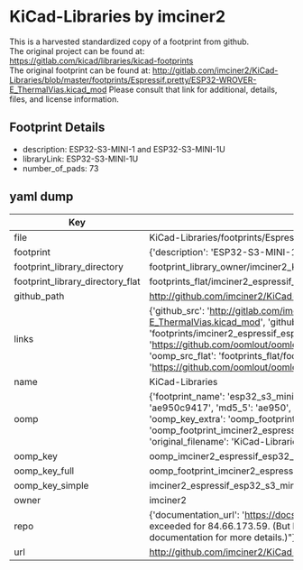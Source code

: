 # KiCad-Libraries by imciner2  
This is a harvested standardized copy of a footprint from github.  
The original project can be found at:  
https://gitlab.com/kicad/libraries/kicad-footprints  
The original footprint can be found at:
http://gitlab.com/imciner2/KiCad-Libraries/blob/master/footprints/Espressif.pretty/ESP32-WROVER-E_ThermalVias.kicad_mod
Please consult that link for additional, details, files, and license information.  
## Footprint Details
* description: ESP32-S3-MINI-1 and ESP32-S3-MINI-1U  
* libraryLink: ESP32-S3-MINI-1U  
* number_of_pads: 73  
## yaml dump  
| Key | Value |  
| --- | --- |  
| file | KiCad-Libraries/footprints/Espressif.pretty/ESP32-S3-MINI-1U.kicad_mod |  
| footprint | {'description': 'ESP32-S3-MINI-1 and ESP32-S3-MINI-1U', 'libraryLink': 'ESP32-S3-MINI-1U', 'number_of_pads': 73} |  
| footprint_library_directory | footprint_library_owner/imciner2_KiCad-Libraries |  
| footprint_library_directory_flat | footprints_flat/imciner2_espressif_esp32_s3_mini_1u/working |  
| github_path | http://github.com/imciner2/KiCad-Libraries/blob/master/footprints/Espressif.pretty/ESP32-S3-MINI-1U.kicad_mod |  
| links | {'github_src': 'http://gitlab.com/imciner2/KiCad-Libraries/blob/master/footprints/Espressif.pretty/ESP32-WROVER-E_ThermalVias.kicad_mod', 'github_src_repo': 'https://gitlab.com/kicad/libraries/kicad-footprints', 'oomp_bot': 'footprints/imciner2_espressif_esp32_s3_mini_1u/working', 'oomp_bot_github': 'https://github.com/oomlout/oomlout_oomp_footprint_bot/tree/main/footprints/imciner2_espressif_esp32_s3_mini_1u/working', 'oomp_src_flat': 'footprints_flat/footprints_flat/imciner2_espressif_esp32_s3_mini_1u/working', 'oomp_src_flat_github': 'https://github.com/oomlout/oomlout_oomp_footprint_src/tree/main/footprints_flat/imciner2_espressif_esp32_s3_mini_1u/working'} |  
| name | KiCad-Libraries |  
| oomp | {'footprint_name': 'esp32_s3_mini_1u', 'library_name': 'espressif', 'md5': 'ae950c94176e63e333b844753d880da9', 'md5_10': 'ae950c9417', 'md5_5': 'ae950', 'md5_6': 'ae950c', 'oomp_key': 'oomp_imciner2_espressif_esp32_s3_mini_1u', 'oomp_key_extra': 'oomp_footprint_imciner2_espressif_esp32_s3_mini_1u', 'oomp_key_full': 'oomp_footprint_imciner2_espressif_esp32_s3_mini_1u_ae950c', 'oomp_key_simple': 'imciner2_espressif_esp32_s3_mini_1u', 'original_filename': 'KiCad-Libraries/footprints/Espressif.pretty/ESP32-S3-MINI-1U.kicad_mod', 'owner_name': 'imciner2'} |  
| oomp_key | oomp_imciner2_espressif_esp32_s3_mini_1u |  
| oomp_key_full | oomp_footprint_imciner2_espressif_esp32_s3_mini_1u |  
| oomp_key_simple | imciner2_espressif_esp32_s3_mini_1u |  
| owner | imciner2 |  
| repo | {'documentation_url': 'https://docs.github.com/rest/overview/resources-in-the-rest-api#rate-limiting', 'message': "API rate limit exceeded for 84.66.173.59. (But here's the good news: Authenticated requests get a higher rate limit. Check out the documentation for more details.)"} |  
| url | http://github.com/imciner2/KiCad-Libraries |  

